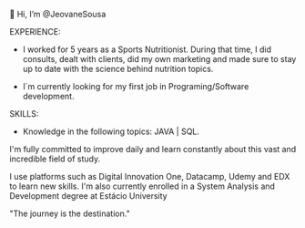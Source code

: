 👋 Hi, I’m @JeovaneSousa

EXPERIENCE:
- I worked for 5 years as a Sports Nutritionist. During that time, I did consults, dealt with clients, did my own marketing and made sure to stay up to date with the science behind nutrition topics.

- I`m currently looking for my first job in Programing/Software development.

SKILLS:
- Knowledge in the following topics: JAVA | SQL.

I'm fully committed to improve daily and learn constantly about this vast and incredible field of study.

I use platforms such as Digital Innovation One, Datacamp, Udemy and EDX to learn new skills. I'm also currently enrolled in a System Analysis and Development degree at Estácio University

"The journey is the destination."

